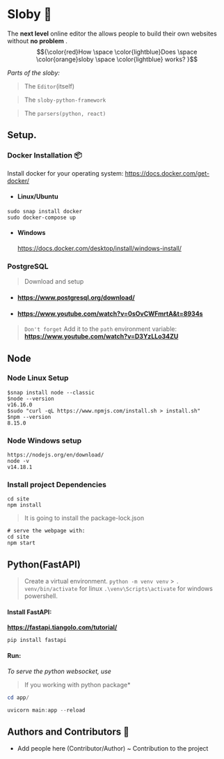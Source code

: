 # Sloby 🦥

The **next level** online editor the allows people to build their own websites without **no problem** .
$${\color{red}How \space \color{lightblue}Does \space \color{orange}sloby \space \color{lightblue}  works? }$$

_Parts of the sloby:_

> The `Editor`(itself)

> The `sloby-python-framework`

> The `parsers(python, react)`

## Setup.

### Docker Installation 📦

Install docker for your operating system: https://docs.docker.com/get-docker/

- #### Linux/Ubuntu

```
sudo snap install docker
sudo docker-compose up
```

- #### Windows
  https://docs.docker.com/desktop/install/windows-install/

### PostgreSQL

> Download and setup

- #### https://www.postgresql.org/download/
- #### https://www.youtube.com/watch?v=0sOvCWFmrtA&t=8934s

> `Don't forget`
> Add it to the `path` environment variable: **https://www.youtube.com/watch?v=D3YzLLo34ZU**

## Node

### Node Linux Setup

```
$snap install node --classic
$node --version
v16.16.0
$sudo "curl -qL https://www.npmjs.com/install.sh > install.sh"
$npm --version
8.15.0
```

### Node Windows setup

```
https://nodejs.org/en/download/
node -v
v14.18.1
```

### Install project Dependencies

```
cd site
npm install
```

> It is going to install the package-lock.json

```
# serve the webpage with:
cd site
npm start
```

## Python(FastAPI)

> Create a virtual environment.
> `python -m venv venv` > `. venv/bin/activate` for linux
> `.\venv\Scripts\activate` for windows powershell.

#### Install FastAPI:

**https://fastapi.tiangolo.com/tutorial/**

```
pip install fastapi
```

#### Run:

_To serve the python websocket, use_

> If you working with python package\*

```powershell
cd app/

uvicorn main:app --reload
```

## Authors and Contributors 🤼

- Add people here (Contributor/Author) ~ Contribution to the project
